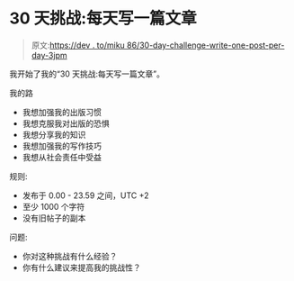 # 30 天挑战:每天写一篇文章

> 原文:[https://dev . to/miku 86/30-day-challenge-write-one-post-per-day-3jpm](https://dev.to/miku86/30-day-challenge-write-one-post-per-day-3jpm)

我开始了我的“30 天挑战:每天写一篇文章”。

我的路

*   我想加强我的出版习惯
*   我想克服我对出版的恐惧
*   我想分享我的知识
*   我想加强我的写作技巧
*   我想从社会责任中受益

规则:

*   发布于 0.00 - 23.59 之间，UTC +2
*   至少 1000 个字符
*   没有旧帖子的副本

问题:

*   你对这种挑战有什么经验？
*   你有什么建议来提高我的挑战性？